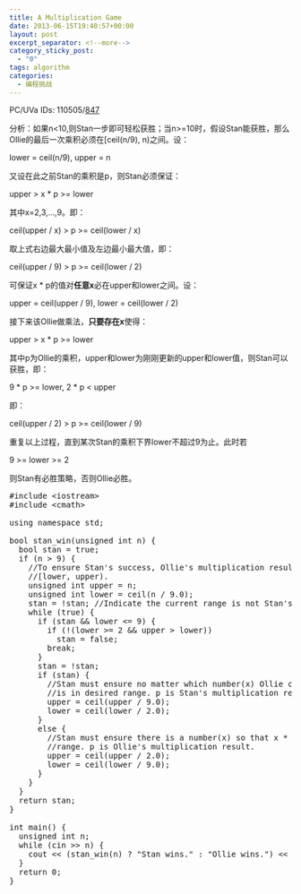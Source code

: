 ```yaml
---
title: A Multiplication Game
date: 2013-06-15T19:40:57+00:00
layout: post
excerpt_separator: <!--more-->
category_sticky_post:
  - "0"
tags: algorithm
categories:
  - 编程挑战
---
```

PC/UVa IDs: 110505/<a href="http://uva.onlinejudge.org/index.php?option=com_onlinejudge&#038;Itemid=8&#038;page=show_problem&#038;problem=788" target="_blank">847</a>

分析：如果n<10,则Stan一步即可轻松获胜；当n>=10时，假设Stan能获胜，那么Ollie的最后一次乘积必须在[ceil(n/9), n)之间。设：
  
lower = ceil(n/9), upper = n
  
又设在此之前Stan的乘积是p，则Stan必须保证：
  
upper > x * p >= lower
  
其中x=2,3,&#8230;,9。即：
  
ceil(upper / x) > p >= ceil(lower / x)<!--more-->


  
取上式右边最大最小值及左边最小最大值，即：
  
ceil(upper / 9) > p >= ceil(lower / 2)
  
可保证x * p的值对**任意x**必在upper和lower之间。设：
  
upper = ceil(upper / 9), lower = ceil(lower / 2)
  
接下来该Ollie做乘法，**只要存在x**使得：
  
upper > x * p >= lower
  
其中p为Ollie的乘积，upper和lower为刚刚更新的upper和lower值，则Stan可以获胜，即：
  
9 \* p >= lower, 2 \* p < upper
  
即：
  
ceil(upper / 2) > p >= ceil(lower / 9)
  
重复以上过程，直到某次Stan的乘积下界lower不超过9为止。此时若
  
9 >= lower >= 2
  
则Stan有必胜策略，否则Ollie必胜。

<pre class="brush: cpp; title: ; notranslate" title="">#include &lt;iostream&gt;
#include &lt;cmath&gt;

using namespace std;

bool stan_win(unsigned int n) {
  bool stan = true;
  if (n &gt; 9) {
    //To ensure Stan's success, Ollie's multiplication result must be in
    //[lower, upper).
    unsigned int upper = n;
    unsigned int lower = ceil(n / 9.0);
    stan = !stan; //Indicate the current range is not Stan's.
    while (true) {
      if (stan && lower &lt;= 9) {
        if (!(lower &gt;= 2 && upper &gt; lower))
          stan = false;
        break;
      }
      stan = !stan;
      if (stan) {
        //Stan must ensure no matter which number(x) Ollie chooses, x * p
        //is in desired range. p is Stan's multiplication result.
        upper = ceil(upper / 9.0);
        lower = ceil(lower / 2.0);
      }
      else {
        //Stan must ensure there is a number(x) so that x * p is in desired
        //range. p is Ollie's multiplication result.
        upper = ceil(upper / 2.0);
        lower = ceil(lower / 9.0);
      }
    }
  }
  return stan;
}

int main() {
  unsigned int n;
  while (cin &gt;&gt; n) {
    cout &lt;&lt; (stan_win(n) ? "Stan wins." : "Ollie wins.") &lt;&lt; endl;
  }
  return 0;
}
</pre>

<div class="addtoany_share_save_container addtoany_content_bottom">
  <div class="a2a_kit a2a_kit_size_32 addtoany_list a2a_target" id="wpa2a_36">
    <a class="a2a_button_facebook" href="http://www.addtoany.com/add_to/facebook?linkurl=http%3A%2F%2Fkuangtong.me%2F2013%2F06%2F15%2Fa-multiplication-game%2F&linkname=A%20Multiplication%20Game" title="Facebook" rel="nofollow" target="_blank"></a><a class="a2a_button_twitter" href="http://www.addtoany.com/add_to/twitter?linkurl=http%3A%2F%2Fkuangtong.me%2F2013%2F06%2F15%2Fa-multiplication-game%2F&linkname=A%20Multiplication%20Game" title="Twitter" rel="nofollow" target="_blank"></a><a class="a2a_button_google_plus" href="http://www.addtoany.com/add_to/google_plus?linkurl=http%3A%2F%2Fkuangtong.me%2F2013%2F06%2F15%2Fa-multiplication-game%2F&linkname=A%20Multiplication%20Game" title="Google+" rel="nofollow" target="_blank"></a><a class="a2a_button_sina_weibo" href="http://www.addtoany.com/add_to/sina_weibo?linkurl=http%3A%2F%2Fkuangtong.me%2F2013%2F06%2F15%2Fa-multiplication-game%2F&linkname=A%20Multiplication%20Game" title="Sina Weibo" rel="nofollow" target="_blank"></a><a class="a2a_dd addtoany_share_save" href="https://www.addtoany.com/share_save"></a>
  </div>
</div>
